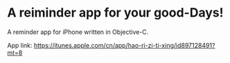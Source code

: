 A reiminder app for your good-Days!
========
A reminder app for iPhone written in Objective-C.

App link:
https://itunes.apple.com/cn/app/hao-ri-zi-ti-xing/id897128491?mt=8
